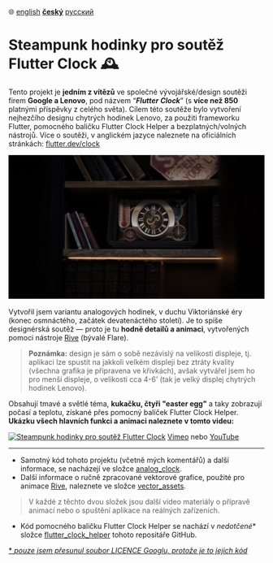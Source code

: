 ﻿:globe_with_meridians:  [english](README.md)    <u>**český**</u>    [русский](README.ru.md)

# Steampunk hodinky pro soutěž Flutter Clock :mantelpiece_clock:

Tento projekt je **jedním z vítězů** ve společné vývojářské/design soutěži firem **Google a Lenovo**, pod názvem “***Flutter Clock***” (s **více než 850** platnými příspěvky z celého světa). Cílem této soutěže bylo vytvoření nejhezčího designu chytrých hodinek Lenovo, za použiti frameworku Flutter, pomocného baličku Flutter Clock Helper a bezplatných/volných nástrojů. Více o soutěži, v anglickém jazyce naleznete na oficiálních stránkách: [flutter.dev/clock](https://flutter.dev/clock)

![Vizualizace Steampunk hodinek](preview.jpg)

Vytvořil jsem variantu analogových hodinek, v duchu Viktoriánské éry (konec osmnáctého, začátek devatenáctého století). Je to spíše designérská soutěž — proto je tu **hodně detailů a animaci**, vytvořených pomoci nástroje [Rive](https://rive.app) (bývalé Flare).

> **Poznámka:** design je sám o sobě nezávislý na velikosti displeje, tj. aplikaci lze spustit na jakkoli velkém displeji bez ztráty kvality (všechna grafika je připravena ve křivkách), avšak vytvářel jsem ho pro menší displeje, o velikosti cca 4-6’ (tak je velký displej chytrých hodinek Lenovo).

Obsahují tmavé a světlé téma, **kukačku, čtyři "easter egg"** a taky zobrazují počasí a teplotu, získané přes pomocný balíček Flutter Clock Helper. **Ukázku všech hlavních funkci a animaci naleznete v tomto videu:**

[![Steampunk hodinky pro soutěž Flutter Clock](https://i.vimeocdn.com/video/857655615_1920x1080.jpg)](https://vimeo.com/tsinis/flutterclock)
[Vimeo](https://vimeo.com/tsinis/flutterclock) nebo [YouTube](https://youtu.be/1cwBYMQwRb8)

---

* Samotný kód tohoto projektu (včetně mých komentářů) а další informace, se nacházejí ve složce [analog_clock](./analog_clock).
* Další informace o ručně zpracované vektorové grafice, použité pro animace [Rive](https://rive.app), naleznete ve složce [vector_assets](./vector_assets).

> V každé z těchto dvou složek jsou další video materiály o přípravě animací nebo o spuštění aplikace na reálných zařízeních.

* Kód pomocného baličku Flutter Clock Helper se nachází v *nedotčené** složce [flutter_clock_helper](./flutter_clock_helper) tohoto repositáře GitHub.

[* *pouze jsem přesunul soubor LICENCE Googlu, protože je to jejich kód*](./flutter_clock_helper/LICENSE)
